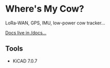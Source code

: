 # Where's My Cow?

LoRa-WAN, GPS, IMU, low-power cow tracker...

[Docs live in /docs...](/docs/) 

## Tools

- KiCAD 7.0.7
